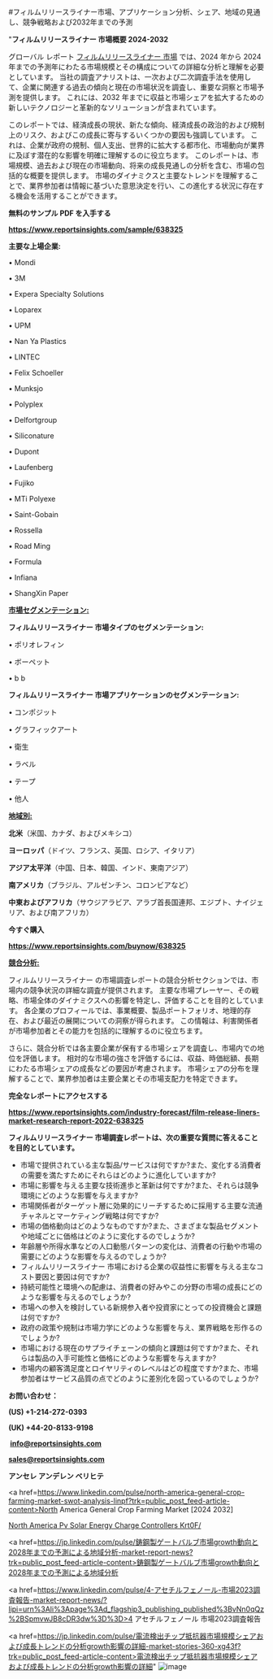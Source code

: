 #フィルムリリースライナー市場、アプリケーション分析、シェア、地域の見通し、競争戦略および2032年までの予測

"<strong>フィルムリリースライナー 市場概要 2024-2032</strong>

グローバル レポート <a href=https://www.reportsinsights.com/sample/638325>フィルムリリースライナー 市場</a> では、2024 年から 2024 年までの予測年にわたる市場規模とその構成についての詳細な分析と理解を必要としています。 当社の調査アナリストは、一次および二次調査手法を使用して、企業に関連する過去の傾向と現在の市場状況を調査し、重要な洞察と市場予測を提供します。 これには、2032 年までに収益と市場シェアを拡大​​するための新しいテクノロジーと革新的なソリューションが含まれています。

このレポートでは、経済成長の現状、新たな傾向、経済成長の政治的および規制上のリスク、およびこの成長に寄与するいくつかの要因も強調しています。 これは、企業が政府の規制、個人支出、世界的に拡大する都市化、市場動向が業界に及ぼす潜在的な影響を明確に理解するのに役立ちます。 このレポートは、市場規模、過去および現在の市場動向、将来の成長見通しの分析を含む、市場の包括的な概要を提供します。 市場のダイナミクスと主要なトレンドを理解することで、業界参加者は情報に基づいた意思決定を行い、この進化する状況に存在する機会を活用することができます。

<strong><b>無料のサンプル PDF を入手する</b></strong>

<a href=https://www.reportsinsights.com/sample/638325><strong><u>https://www.reportsinsights.com/sample/638325</u></strong></a>

<strong>主要な上場企業:</strong>

• Mondi

• 3M

• Expera Specialty Solutions

• Loparex

• UPM

• Nan Ya Plastics

• LINTEC

• Felix Schoeller

• Munksjo

• Polyplex

• Delfortgroup

• Siliconature

• Dupont

• Laufenberg

• Fujiko

• MTi Polyexe

• Saint-Gobain

• Rossella

• Road Ming

• Formula

• Infiana

• ShangXin Paper

<strong><u>市場セグメンテーション</u></strong><strong><u>:</u></strong>

<strong>フィルムリリースライナー 市場タイプのセグメンテーション:</strong>

• ポリオレフィン

• ボーペット

• b b

<strong>フィルムリリースライナー 市場アプリケーションのセグメンテーション:</strong>

• コンポジット

• グラフィックアート

• 衛生

• ラベル

• テープ

• 他人

<strong><u>地域別</u></strong><strong><u>:</u></strong>

<strong>北米</strong>（米国、カナダ、およびメキシコ）

<strong>ヨーロッパ</strong>（ドイツ、フランス、英国、ロシア、イタリア）

<strong>アジア太平洋</strong>（中国、日本、韓国、インド、東南アジア）

<strong>南アメリカ</strong>（ブラジル、アルゼンチン、コロンビアなど）

<strong>中東およびアフリカ</strong>（サウジアラビア、アラブ首長国連邦、エジプト、ナイジェリア、および南アフリカ）

<strong>今すぐ購入</strong>

<a href=https://www.reportsinsights.com/buynow/638325><strong><u>https://www.reportsinsights.com/buynow/638325</u></strong></a>

<strong><u>競合分析:</u></strong>

フィルムリリースライナー の市場調査レポートの競合分析セクションでは、市場内の競争状況の詳細な調査が提供されます。 主要な市場プレーヤー、その戦略、市場全体のダイナミクスへの影響を特定し、評価することを目的としています。 各企業のプロフィールでは、事業概要、製品ポートフォリオ、地理的存在、および最近の展開についての洞察が得られます。 この情報は、利害関係者が市場参加者とその能力を包括的に理解するのに役立ちます。

さらに、競合分析では各主要企業が保有する市場シェアを調査し、市場内での地位を評価します。 相対的な市場の強さを評価するには、収益、時価総額、長期にわたる市場シェアの成長などの要因が考慮されます。 市場シェアの分布を理解することで、業界参加者は主要企業とその市場支配力を特定できます。

<strong>完全なレポートにアクセスする</strong>

<a href=https://www.reportsinsights.com/industry-forecast/film-release-liners-market-research-report-2022-638325><strong><u><b>https://www.reportsinsights.com/industry-forecast/film-release-liners-market-research-report-2022-638325</b></u></strong></a>

<strong><b>フィルムリリースライナー 市場調査レポートは、次の重要な質問に答えることを目的としています。</b></strong>
<ul>
  <li>市場で提供されている主な製品/サービスは何ですか?また、変化する消費者の需要を満たすためにそれらはどのように進化していますか?</li>
  <li>市場に影響を与える主要な技術進歩と革新は何ですか?また、それらは競争環境にどのような影響を与えますか?</li>
  <li>市場関係者がターゲット層に効果的にリーチするために採用する主要な流通チャネルとマーケティング戦略は何ですか?</li>
  <li>市場の価格動向はどのようなものですか?また、さまざまな製品セグメントや地域ごとに価格はどのように変化するのでしょうか?</li>
  <li>年齢層や所得水準などの人口動態パターンの変化は、消費者の行動や市場の需要にどのような影響を与えるのでしょうか?</li>
  <li>フィルムリリースライナー 市場における企業の収益性に影響を与える主なコスト要因と要因は何ですか?</li>
  <li>持続可能性と環境への配慮は、消費者の好みやこの分野の市場の成長にどのような影響を与えるのでしょうか?</li>
  <li>市場への参入を検討している新規参入者や投資家にとっての投資機会と課題は何ですか?</li>
  <li>政府の政策や規制は市場力学にどのような影響を与え、業界戦略を形作るのでしょうか?</li>
  <li>市場における現在のサプライチェーンの傾向と課題は何ですか?また、それらは製品の入手可能性と価格にどのような影響を与えますか?</li>
  <li>市場内の顧客満足度とロイヤリティのレベルはどの程度ですか?また、市場参加者はサービス品質の点でどのように差別化を図っているのでしょうか?</li>
</ul>
<strong>お問い合わせ：</strong>

<strong>(US) +1-214-272-0393</strong>

<strong>(UK) +44-20-8133-9198</strong>

<strong> </strong><a href=info@reportsinsights.com><strong><u>info@reportsinsights.com</u></strong></a>

<a href=sales@reportsinsights.com><strong><u>sales@reportsinsights.com</u></strong></a>

<strong>アンセレ アンデレン ベリヒテ</strong>

<a href=https://www.linkedin.com/pulse/north-america-general-crop-farming-market-swot-analysis-linpf?trk=public_post_feed-article-content>North America General Crop Farming Market [2024 2032]</a>

<a href=https://www.linkedin.com/pulse/north-america-pv-solar-energy-charge-controllers-krt0f/>North America Pv Solar Energy Charge Controllers Krt0F/</a>

<a href=https://jp.linkedin.com/pulse/鋳鋼製ゲートバルブ市場growth動向と2028年までの予測による地域分析-market-report-news?trk=public_post_feed-article-content>鋳鋼製ゲートバルブ市場growth動向と2028年までの予測による地域分析</a>

<a href=https://www.linkedin.com/pulse/4-アセチルフェノール-市場2023調査報告-market-report-news/?lipi=urn%3Ali%3Apage%3Ad_flagship3_publishing_published%3BvNn0qQz%2BSpmvwJB8cDR3dw%3D%3D>4 アセチルフェノール 市場2023調査報告</a>

<a href=https://jp.linkedin.com/pulse/電流検出チップ抵抗器市場規模シェアおよび成長トレンドの分析growth影響の詳細-market-stories-360-xg43f?trk=public_post_feed-article-content>電流検出チップ抵抗器市場規模シェアおよび成長トレンドの分析growth影響の詳細</a>"
![image](https://github.com/aanak123/RIMarketer1/assets/158471119/d6d37243-3b59-4693-8bb5-32b8d5ba275d)
